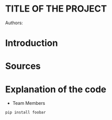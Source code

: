 # TITLE OF THE PROJECT

Authors: 

# Introduction




# Sources






# Explanation of the code 


* Team Members


```bash
pip install foobar
```

